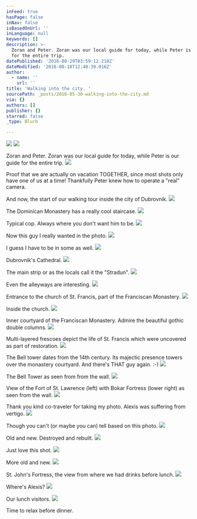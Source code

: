 ```yaml
---
inFeed: true
hasPage: false
inNav: false
isBasedOnUrl: ''
inLanguage: null
keywords: []
description: >-
  Zoran and Peter. Zoran was our local guide for today, while Peter is our guide
  for the entire trip.
datePublished: '2016-08-29T03:59:12.210Z'
dateModified: '2016-08-18T12:40:39.016Z'
author:
  - name: ''
    url: ''
title: 'Walking into the city. '
sourcePath: _posts/2016-05-30-walking-into-the-city.md
via: {}
authors: []
publisher: {}
starred: false
_type: Blurb

---
```

![](https://the-grid-user-content.s3-us-west-2.amazonaws.com/7f9c1ec3-e61f-423d-8bf0-56b23ef620a9.jpg)
![](https://the-grid-user-content.s3-us-west-2.amazonaws.com/0a2323d8-b9ff-4826-88be-ca805bc475e9.jpg)

Zoran and Peter. Zoran was our local guide for today, while Peter is our guide for the entire trip.
![](https://s3-us-west-2.amazonaws.com/the-grid-img/p/6c01ef8dce44376f4e0edfed9fc9a04f209b910f.jpg)

Proof that we are actually on vacation TOGETHER, since most shots only have one of us at a time! Thankfully Peter knew how to operate a "real" camera.

And now, the start of our walking tour inside the city of Dubrovnik.
![](https://s3-us-west-2.amazonaws.com/the-grid-img/p/cef5d983d829c36d97e95a4f458808c2376def0e.jpg)

The Dominican Monastery has a really cool staircase.
![](https://the-grid-user-content.s3-us-west-2.amazonaws.com/fa52b730-9e80-4a9f-869e-2a2fbf449faf.jpg)

Typical cop. Always where you don't want him to be.
![](https://s3-us-west-2.amazonaws.com/the-grid-img/p/d38ba9325f7628f4bfdce278d8df202f9a7e1303.jpg)

Now this guy I really wanted in the photo.
![](https://s3-us-west-2.amazonaws.com/the-grid-img/p/117927f6cd9c72d09fab7fc7c1fefbeaf1c78e53.jpg)

I guess I have to be in some as well.
![](https://s3-us-west-2.amazonaws.com/the-grid-img/p/0f5f4b89a9e0417bd246ad11aa70e75e00f21424.jpg)

Dubrovnik's Cathedral.
![](https://s3-us-west-2.amazonaws.com/the-grid-img/p/fccdcc5e560557aac9e7d16dc232f5e6c51cd784.jpg)

The main strip or as the locals call it the "Stradun".
![](https://s3-us-west-2.amazonaws.com/the-grid-img/p/c232a69943f226b19326b75d388324509568fc51.jpg)

Even the alleyways are interesting.
![](https://s3-us-west-2.amazonaws.com/the-grid-img/p/654bead3c1e622e301b87fe96ebd969781d2ace9.jpg)

Entrance to the church of St. Francis, part of the Franciscan Monastery.
![](https://s3-us-west-2.amazonaws.com/the-grid-img/p/6de6df57c0d87936d9a4d74bbea6b3dcfb88f428.jpg)

Inside the church.
![](https://s3-us-west-2.amazonaws.com/the-grid-img/p/b136c66c6485d31fe8bc037ad5087cb27d7633ed.jpg)

Inner courtyard of the Franciscan Monastery. Admire the beautiful gothic double columns.
![](https://the-grid-user-content.s3-us-west-2.amazonaws.com/df66146a-713b-4cbf-8085-c041280841c3.jpg)

Multi-layered frescoes depict the life of St. Francis which were uncovered as part of restoration.
![](https://s3-us-west-2.amazonaws.com/the-grid-img/p/54d01a496382069cb929581e372addeedbd973fc.jpg)

The Bell tower dates from the 14th century. Its majectic presence towers over the monastery courtyard. And there's THAT guy again. :-)
![](https://s3-us-west-2.amazonaws.com/the-grid-img/p/8de47e0c8beae445b2956e365b4b3223b1a2fd56.jpg)

The Bell Tower as seen from from the wall.
![](https://the-grid-user-content.s3-us-west-2.amazonaws.com/004e3c22-2966-465b-8dd0-4dcf409b9fb2.jpg)

View of the Fort of St. Lawrence (left) with Bokar Fortress (lower right) as seen from the wall.
![](https://s3-us-west-2.amazonaws.com/the-grid-img/p/37b4ea2dbfa9c59846373f14679c7ecb1de4ec65.jpg)

Thank you kind co-traveler for taking my photo. Alexis was suffering from vertigo.
![](https://the-grid-user-content.s3-us-west-2.amazonaws.com/1e1dfd02-77e5-4fec-90d0-8c40138bed6c.jpg)

Though you can't (or maybe you can) tell based on this photo.
![](https://the-grid-user-content.s3-us-west-2.amazonaws.com/0fb005c8-180f-402d-88b0-fe4c6f3b8580.jpg)

Old and new. Destroyed and rebuilt.
![](https://s3-us-west-2.amazonaws.com/the-grid-img/p/0c6dea13330fcd8bc4603450171a1c00a0e423a7.jpg)

Just love this shot.
![](https://s3-us-west-2.amazonaws.com/the-grid-img/p/cf49d2b1eef2a33e595336699c1214e7e9fb9f91.jpg)

More old and new.
![](https://the-grid-user-content.s3-us-west-2.amazonaws.com/b85f4c63-ad3f-4e73-a195-53e4d233d3f9.jpg)

St. John's Fortress, the view from where we had drinks before lunch.
![](https://s3-us-west-2.amazonaws.com/the-grid-img/p/40dc440af8f5c40a2802b69dd22e1d822a9ceb7e.jpg)

Where's Alexis?
![](https://s3-us-west-2.amazonaws.com/the-grid-img/p/0a62b8e5e69058cc7f76e3a0fd78b96386986e0d.jpg)

Our lunch visitors.
![](https://s3-us-west-2.amazonaws.com/the-grid-img/p/61af8f7482b09f4ae9cd6b6a985c4a18332c8a87.jpg)

Time to relax before dinner.